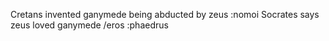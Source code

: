 Cretans invented ganymede being abducted by zeus :nomoi
Socrates says zeus loved ganymede /eros :phaedrus
